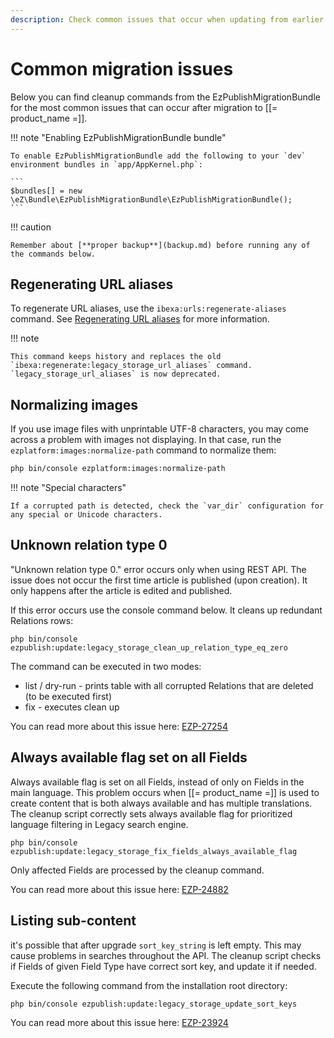 ```yaml
---
description: Check common issues that occur when updating from earlier version to Ibexa DXP and how to resolve them.
---
```


# Common migration issues

Below you can find cleanup commands from the EzPublishMigrationBundle for the most common
issues that can occur after migration to [[= product_name =]].

!!! note "Enabling EzPublishMigrationBundle bundle"

    To enable EzPublishMigrationBundle add the following to your `dev` environment bundles in `app/AppKernel.php`:

    ```
    $bundles[] = new \eZ\Bundle\EzPublishMigrationBundle\EzPublishMigrationBundle();
    ```

!!! caution

    Remember about [**proper backup**](backup.md) before running any of the commands below.

## Regenerating URL aliases

To regenerate URL aliases, use the `ibexa:urls:regenerate-aliases` command.
See [Regenerating URL aliases](url_management.md#regenerating-url-aliases) for more information.

!!! note

    This command keeps history and replaces the old `ibexa:regenerate:legacy_storage_url_aliases` command.
    `legacy_storage_url_aliases` is now deprecated.

## Normalizing images

If you use image files with unprintable UTF-8 characters, you may come across a problem with images not displaying.
In that case, run the `ezplatform:images:normalize-path` command to normalize them:

``` bash
php bin/console ezplatform:images:normalize-path
```

!!! note "Special characters"

    If a corrupted path is detected, check the `var_dir` configuration for any special or Unicode characters.

## Unknown relation type 0

"Unknown relation type 0." error occurs only when using REST API. The issue does not occur
the first time article is published (upon creation). It only happens after the article is
edited and published.

If this error occurs use the console command below. It cleans up redundant Relations rows:

```
php bin/console ezpublish:update:legacy_storage_clean_up_relation_type_eq_zero
```
The command can be executed in two modes:

- list / dry-run - prints table with all corrupted Relations that are deleted (to be executed first)
- fix - executes clean up

You can read more about this issue here: [EZP-27254](https://issues.ibexa.co/browse/EZP-27254)

## Always available flag set on all Fields

Always available flag is set on all Fields, instead of only on Fields in the main
language. This problem occurs when [[= product_name =]] is used to create content that is both
always available and has multiple translations. The cleanup script correctly sets
always available flag for prioritized language filtering in Legacy search engine.

```
php bin/console ezpublish:update:legacy_storage_fix_fields_always_available_flag
```

Only affected Fields are processed by the cleanup command.

You can read more about this issue here: [EZP-24882](https://issues.ibexa.co/browse/EZP-24882)

## Listing sub-content

it's possible that after upgrade `sort_key_string` is left empty. This may cause problems
in searches throughout the API. The cleanup script checks if Fields of given Field
Type have correct sort key, and update it if needed.

Execute the following command from the installation root directory:

```
php bin/console ezpublish:update:legacy_storage_update_sort_keys
```

You can read more about this issue here: [EZP-23924](https://issues.ibexa.co/browse/EZP-23924)

